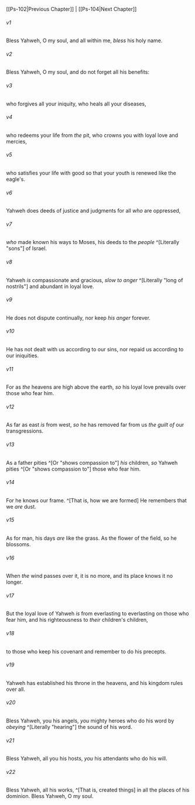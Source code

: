﻿---
aliases:
  - Psalms 103
---

[[Ps-102|Previous Chapter]] | [[Ps-104|Next Chapter]]

###### v1
Bless Yahweh, O my soul,
and all within me, _bless_ his holy name.

###### v2
Bless Yahweh, O my soul,
and do not forget all his benefits:

###### v3
who forgives all your iniquity,
who heals all your diseases,

###### v4
who redeems your life from _the_ pit,
who crowns you with loyal love and mercies,

###### v5
who satisfies your life with good
so that your youth is renewed like the eagle's.

###### v6
Yahweh does deeds of justice
and judgments for all _who_ are oppressed,

###### v7
_who_ made known his ways to Moses,
his deeds to the _people_ ^[Literally "sons"] of Israel.

###### v8
Yahweh _is_ compassionate and gracious,
_slow to anger_ ^[Literally "long of nostrils"] and abundant in loyal love.

###### v9
He does not dispute continually,
nor keep _his anger_ forever.

###### v10
He has not dealt with us according to our sins,
nor repaid us according to our iniquities.

###### v11
For as _the_ heavens are high above the earth,
_so_ his loyal love prevails over those who fear him.

###### v12
As far as east _is_ from west,
_so_ he has removed far from us _the guilt of_ our transgressions.

###### v13
As a father pities ^[Or "shows compassion to"] _his_ children,
_so_ Yahweh pities ^[Or "shows compassion to"] those who fear him.

###### v14
For he knows our frame. ^[That is, how we are formed]
He remembers that we _are_ dust.

###### v15
As for man, his days _are_ like the grass.
As the flower of the field, so he blossoms.

###### v16
When _the_ wind passes over it, it is no more,
and its place knows it no longer.

###### v17
But the loyal love of Yahweh
_is_ from everlasting to everlasting on those who fear him,
and his righteousness to _their_ children's children,

###### v18
to those who keep his covenant
and remember to do his precepts.

###### v19
Yahweh has established his throne in the heavens,
and his kingdom rules over all.

###### v20
Bless Yahweh, you his angels,
_you_ mighty heroes who do his word
by _obeying_ ^[Literally "hearing"] the sound of his word.

###### v21
Bless Yahweh, all you his hosts,
_you_ his attendants who do his will.

###### v22
Bless Yahweh, all his works, ^[That is, created things]
in all the places of his dominion.
Bless Yahweh, O my soul.